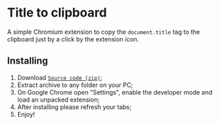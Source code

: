 # Title to clipboard

A simple Chromium extension to copy the `document.title` tag to the clipboard just by a click by the extension icon.


## Installing

1. Download [`Source code (zip)`](https://github.com/tankalxat34/title-to-clipboard/releases/latest);
2. Extract archive to any folder on your PC;
3. On Google Chrome open "Settings", enable the developer mode and load an unpacked extension;
4. After installing please refresh your tabs;
5. Enjoy!
